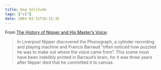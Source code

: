 ```yaml
---
title: Dog Solitude
tags: ["v1"]
date: 2003-03-31T16:15:35
---
```


From [The History of Nipper and His Master&#8217;s Voice][1]:

> In Liverpool Nipper discovered the Phonograph, a cylinder recording and playing machine and Francis Barraud &#8220;often noticed how puzzled he was to make out where the voice came from&#8221;. This scene must have been indelibly printed in Barraud&#8217;s brain, for it was three years after Nipper died that he committed it to canvas.

[1]: http://www.danbbs.dk/~erikoest/nipper.htm
